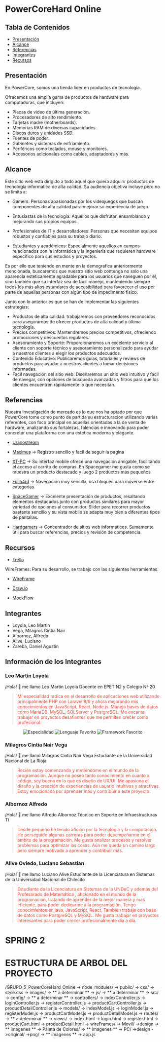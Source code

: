 # PowerCoreHard Online 

## Tabla de Contenidos

- [Presentación](#Presentación)
- [Alcance](#Alcance)
- [Referencias](#Referencias)
- [Integrantes](#Integrantes)
- [Recursos](#recursos)

## Presentación

En PowerCore, somos una tienda lider en productos de tecnología. 

Ofrecemos una amplia gama de productos de hardware para computadoras, que incluyen:

- Placas de video de última generación.
- Procesadores de alto rendimiento.
- Tarjetas madre (motherboards).
- Memorias RAM de diversas capacidades.
- Discos duros y unidades SSD.
- Fuentes de poder.
- Gabinetes y sistemas de enfriamiento.
- Periféricos como teclados, mouse y monitores.
- Accesorios adicionales como cables, adaptadores y más.


## Alcance

Este sitio web esta dirigido a todo aquel que quiera adquirir productos de tecnología informatica de alta calidad. 
Su audiencia objetiva incluye pero no se limita a:

  - Gamers: Personas apasionadas por los videojuegos que buscan componentes de alta calidad para mejorar su experiencia de juego.
  
  - Entusiastas de la tecnología: Aquellos que disfrutan ensamblando y mejorando sus propios equipos.
  
  - Profesionales de IT y desarrolladores: Personas que necesitan equipos robustos y confiables para su trabajo diario.
  
  - Estudiantes y académicos: Especialmente aquellos en campos relacionados con la informática y la ingeniería que requieren hardware específico para sus estudios y proyectos.

Es por ello que teniendo en mente en la demografica anteriormente mencionada, buscaremos que nuestro sitio web contenga no solo una aparencia esteticamente agradable para los usuarios que naveguen por él, sino también que su interfaz sea de facil manejo, manteniendo siempre todos los más altos estandares de accesibilidad para favorecer el uso por parte de aquellas personas con algún tipo de impedimento fisico.  

Junto con lo anterior es que se han de implementar las siguientes estrategias:

 - Productos de alta calidad: trabajaremos con proveedores reconocidos para asegurarnos de ofrecer productos de alta calidad y última tecnología.
 - Precios competitivos: Mantendremos precios competitivos, ofreciendo promociones y descuentos regulares.
 - Asesoramiento y Soporte: Proporcionaremos un excelente servicio al cliente con soporte técnico y asesoramiento personalizado para ayudar a nuestros clientes a elegir los productos adecuados.
 - Contenido Educativo: Publicaremos guías, tutoriales y reviews de productos para ayudar a nuestros clientes a tomar decisiones informadas.
 - Facil navegación del sitio web: Diseñaremos un sitio web intuitivo y fácil de navegar, con opciones de búsqueda avanzadas y filtros para que los clientes encuentren rápidamente lo que necesitan.


## Referencias
Nuestra investigación de mercado es lo que nos ha optado por que PowerCore tome como punto de partida su estructuracion utilizando varias referentes, con foco principal en aquellas orientadas a la de venta de hardware, analizando sus fortalezas, falencias e innovando para poder concretar una plataforma con una estetica moderna y elegante.

- [Uranostream](https://uranostream.com/)

- [Maximus](https://www.maximus.com.ar/) -> Registro sencillo y facil de seguir la pagina

- [XT-PC](https://www.xt-pc.com.ar/) -> Su interfaz mobile ofrece una navegación amigable, facilitando el acceso al carrito de compras. En Spacegamer me gusta como se muestra un producto destacado y luego 2 productos más pequeños

- [Fullh4rd](https://fullh4rd.com.ar/) -> Navegación muy sencilla, usa bloques para moverse entre categorias

- [SpaceGamer](https://spacegamer.com.ar/) -> Excelente presentación de productos, resaltando elementos destacados junto con productos similares para mayor variedad de opciones al consumidor. Slider para recorrer productos bastante sencillo y su vista mobile se adapta muy bien a diferentes tipos de pantallas.

- [Hardgamers](https://www.hardgamers.com.ar/) -> Concentrador de sitios web informaticos. Sumamente útil para buscar referencias, precios y revisión de competencia.


## Recursos

- [Trello](https://trello.com/b/TCV41gpT/story)

WireFrames:
Para su desarrollo, se trabajo con las siguientes herramientas:
 
- [WireFrame](https://github.com/FlameWing2/grupo_5_powercore/tree/main/wireFrames)

- [Draw.io](https://app.diagrams.net/)

- [MockFlow](https://wireframepro.mockflow.com/MockFlow)

## Integrantes

- Loyola, Leo Martin
- Vega, Milagros Cintia Nair
- Albornoz, Alfredo
- Alive, Luciano
- Zareba, Daniel Agustin

## Información de los Integrantes

### Leo Martin Loyola

¡Hola! 👋 me llamo Leo Martin Loyola
Docente en EPET N2 y Colegio N° 20

<article style="border: 1px solid dashed;">
  <blockquote>
    <p style="color: #e74c3c;">
    Mi especialidad radica en el desarrollo de aplicaciones web utilizando principalmente PHP con Laravel 8/9 y ahora mejorando mis conocimientos en JavaScript, React, Node.js. Manejo bases de datos como MariaDB, MySQL, SQLServer y PostgreSQL. Me encanta trabajar en proyectos desafiantes que me permiten crecer como profesional.
    </p>
  </blockquote>
  <p align="center">
    <img src="https://img.shields.io/badge/Especialidad-Desarrollador%20Full%20Stack-blueviolet?style=for-the-badge&logo=appveyor" alt="Especialidad">
    <img src="https://img.shields.io/badge/Lenguaje%20Favorito-JavaScript-yellow?style=for-the-badge&logo=javascript" alt="Lenguaje Favorito">
    <img src="https://img.shields.io/badge/Framework%20Favorito-React-blue?style=for-the-badge&logo=react" alt="Framework Favorito">
  </p>
</article>

### Milagros Cintia Nair Vega
¡Hola! 👋 me llamo Milagros Cintia Nair Vega
Estudiante de la Universidad Nacional de La Rioja

<article style="border: 1px solid dashed;">
  <blockquote>
    <p style="color: #e74c3c;">
    Recién estoy comenzando y metiéndome en el mundo de la programación. Aunque no poseo tanto conocimiento en cuanto a código, soy buena en lo que es diseño de UX/UI. Me apasiona el diseño y la creación de experiencias de usuario intuitivas y atractivas. Estoy emocionada por aprender más y contribuir a este proyecto.
    </p>
  </blockquote>
</article>

### Albornoz Alfredo
¡Hola! 👋 me llamo Alfredo Albornoz
Técnico en Soporte en Infraestructuras TI

<article style="border: 1px solid dashed;">
  <blockquote>
    <p style="color: #e74c3c;">
    Desde pequeño he tenido afición por la tecnología y la computación. He perseguido algunas carreras para poder desempeñarme en el ambito de la programación. Me gusta analizar procesos y resolver problemas para optimizar las cosas. Aún me queda un camino largo pero siempre motivado a aprender y contribuir más.
    </p>
  </blockquote>
</article>

### Alive Oviedo, Luciano Sebastian
¡Hola! 👋 me llamo Luciano Alive
Estudiante de la Licenciatura en Sistemas de la Universidad Nacional de Chilecito

<article style="border: 1px solid dashed;">
  <blockquote>
    <p style="color: #e74c3c;">
    Estudiante de la Licenciatura en Sistemas de la UNDeC y además del Profesorado de Matemática , aficionado en el mundo de la programación, tratando de aprender de la mejor manera y mas eficiente, para poder dedicarme a la programación.
  Tengo conocimientos en java, JavaScript, React, También trabaje con base de datos como PostgreSQL y MySQL. Me gusta trabajar en proyectos interesantes para poder crecer profesionalmente día a día.
    </p>
  </blockquote>
</article>

# SPRING 2

# ESTRUCTURA DE ARBOL DEL PROYECTO

/GRUPO_5_PowerCoreHard_Online
-> node_modules/
-> public/
   -> css/
      -> style.css
   -> images/
      -> ** a determinar **
   -> js/
      -> ** a determinar **
-> src/
   -> config/
      -> ** a determinar **
   -> controllers/
      -> indexController.js
      -> loginController.js
      -> registerController.js
      -> productCartController.js
      -> productDetailController.js
   -> models/
      -> indexModel.js
      -> loginModel.js
      -> registerModel.js
      -> productCartModel.js
      -> productDetailModel.js
-> routes/
      -> ** a determinar **
   -> views/
      -> index.html
      -> login.html
      -> register.html
      -> productCart.html
      -> productDetail.html
-> wireFrames/
      -> Movil/
        ->design
          -> ** imagenes **
      -> Paleta de Colores/
          -> ** imagenes **
      -> PC/
        ->design
          ->original/
          ->png/
            -> ** imagenes **
-> app.js

